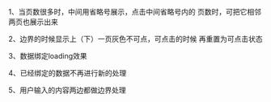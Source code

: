 1、当页数很多时，中间用省略号展示，点击中间省略号内的
页数时，可把它相邻两页也展示出来

2、边界的时候显示上（下）一页灰色不可点，可点击的时候
再重置为可点击状态

3、数据绑定loading效果

4、已经绑定的数据不再进行新的处理

5、用户输入的内容两边都做边界处理

